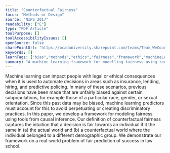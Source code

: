 ```yaml
---
title: "Counterfactual Fairness"
focus: "Methods or Design"
source: "NIPS 2017"
readability: ["E"]
type: "PDF Article"
toolPurpose: []
toolAccessibilityIssues: []
openSource: false
sharePointUrl: "https://ocaduniversity.sharepoint.com/teams/Team_WeCount/Shared%20Documents/Resources%20and%20Tools/Literature%20(curated)/Counterfactual%20Fairness.pdf"
keywords: []
learnTags: ["bias","methods","ethics","fairness","framework","machineLearning","solution"]
summary: "A machine learning framework for modelling fairness using tools from causal inference. "
---
```

Machine learning can impact people with legal or ethical consequences when
it is used to automate decisions in areas such as insurance, lending, hiring, and
predictive policing. In many of these scenarios, previous decisions have been made that are unfairly biased against certain subpopulations, for example those of a particular race, gender, or sexual orientation. Since this past data may be biased,
machine learning predictors must account for this to avoid perpetuating or creating discriminatory practices. In this paper, we develop a framework for modeling fairness using tools from causal inference. Our definition of counterfactual fairness captures the intuition that a decision is fair towards an individual if it the same in (a) the actual world and (b) a counterfactual world where the individual belonged to a different demographic group. We demonstrate our framework on a real-world problem of fair prediction of success in law school.
